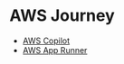 # AWS Journey

- [AWS Copilot](http://foo.pub/aws/copilot)
- [AWS App Runner](http://foo.pub/aws/app-runner)
